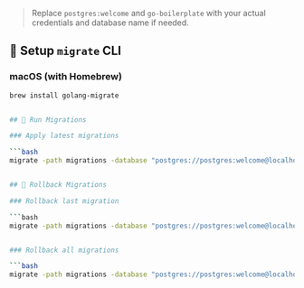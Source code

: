 
> Replace `postgres:welcome` and `go-boilerplate` with your actual credentials and database name if needed.


## 🚀 Setup `migrate` CLI

### macOS (with Homebrew)

```bash
brew install golang-migrate


## 🧪 Run Migrations

### Apply latest migrations

```bash
migrate -path migrations -database "postgres://postgres:welcome@localhost:5432/go-boilerplate?sslmode=disable" up


## 🔁 Rollback Migrations

### Rollback last migration

```bash
migrate -path migrations -database "postgres://postgres:welcome@localhost:5432/go-boilerplate?sslmode=disable" down 1


### Rollback all migrations

```bash
migrate -path migrations -database "postgres://postgres:welcome@localhost:5432/go-boilerplate?sslmode=disable" down 1